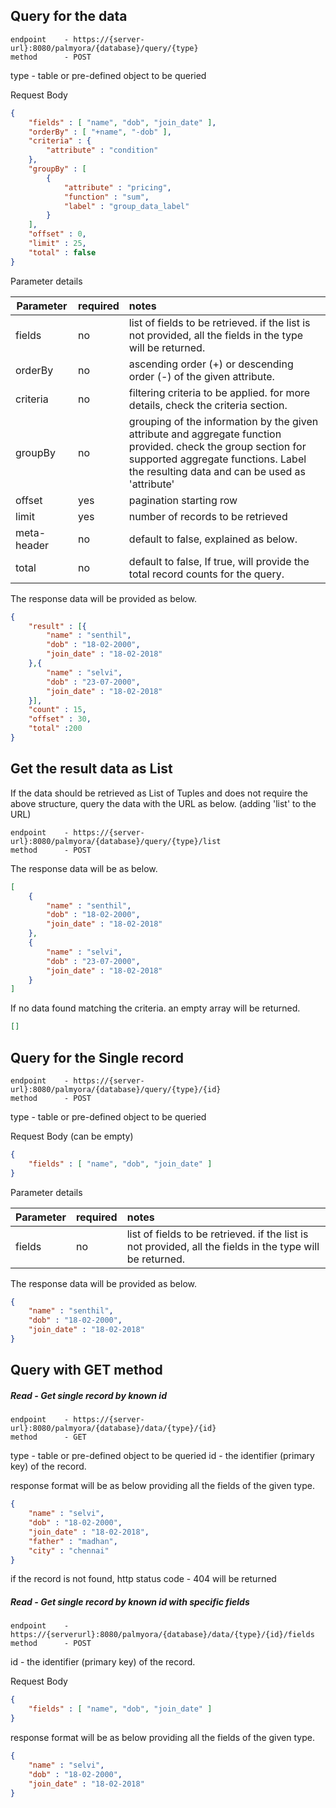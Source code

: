 ## Query for the data

```
endpoint 	- https://{server-url}:8080/palmyora/{database}/query/{type}
method 		- POST
```

type - table or pre-defined object to be queried 



Request Body

```json
{
 	"fields" : [ "name", "dob", "join_date" ],	
	"orderBy" : [ "+name", "-dob" ],	
	"criteria" : {
		"attribute" : "condition"
	},
	"groupBy" : [
		{
			"attribute" : "pricing",
			"function" : "sum",
			"label" : "group_data_label"
		}
	],
	"offset" : 0,
	"limit" : 25,
    "total" : false
}
```



Parameter details

| Parameter   | required | notes                                                        |
| ----------- | -------- | :----------------------------------------------------------- |
| fields      | no       | list of fields to be retrieved. if the list is not provided, all the fields in the type will be returned. |
| orderBy     | no       | ascending order (+) or descending order (-) of the given attribute. |
| criteria    | no       | filtering criteria to be applied. for more details, check the criteria section. |
| groupBy     | no       | grouping of the information by the given attribute and aggregate function provided.  check the group section for supported aggregate functions.  Label the resulting data and can be used as 'attribute' |
| offset      | yes      | pagination starting row                                      |
| limit       | yes      | number of records to be retrieved                            |
| meta-header | no       | default to false,  explained as below.                       |
| total       | no       | default to false,  If true, will provide the total record counts for the query. |



The response data will be provided as below. 

```json
{
	"result" : [{
		"name" : "senthil",
        "dob" : "18-02-2000",
        "join_date" : "18-02-2018"
	},{
		"name" : "selvi",
        "dob" : "23-07-2000",
        "join_date" : "18-02-2018"
	}],
    "count" : 15,
    "offset" : 30,
    "total" :200    
}
```







## Get the result data as List

If the data should be retrieved as List of Tuples and does not require the above structure, query the data with the URL  as below. (adding 'list' to the URL) 
```
endpoint 	- https://{server-url}:8080/palmyora/{database}/query/{type}/list
method 		- POST
```

The response data will be as below. 



```json
[
	{
		"name" : "senthil",
		"dob" : "18-02-2000",
		"join_date" : "18-02-2018"
	},
	{
		"name" : "selvi",
		"dob" : "23-07-2000",
		"join_date" : "18-02-2018"
	}
]
```



If no data found matching the criteria.  an empty array will be returned.



```json
[]
```





## Query for the Single record

```
endpoint 	- https://{server-url}:8080/palmyora/{database}/query/{type}/{id}
method 		- POST
```

type - table or pre-defined object to be queried 



Request Body (can be empty)

```json
{
 	"fields" : [ "name", "dob", "join_date" ]
}
```



Parameter details

| Parameter   | required | notes                                                        |
| ----------- | -------- | :----------------------------------------------------------- |
| fields      | no       | list of fields to be retrieved. if the list is not provided, all the fields in the type will be returned. |



The response data will be provided as below. 

```json
{
	"name" : "senthil",
	"dob" : "18-02-2000",
	"join_date" : "18-02-2018"
}
```



## Query with GET method

##### Read - Get single record by known id

```
endpoint 	- https://{server-url}:8080/palmyora/{database}/data/{type}/{id}
method 		- GET
```

type - table or pre-defined object to be queried
id - the identifier (primary key) of the record.

response format will be as below providing all the fields of the given type.

```json
{
	"name" : "selvi",
	"dob" : "18-02-2000",
	"join_date" : "18-02-2018", 
    "father" : "madhan",
    "city" : "chennai"
}
```

if the record is not found, http status code - 404 will be returned



##### Read - Get single record by known id with specific fields

```
endpoint 	- https://{serverurl}:8080/palmyora/{database}/data/{type}/{id}/fields
method 		- POST
```

id - the identifier (primary key) of the record.

Request Body

```json
{
 	"fields" : [ "name", "dob", "join_date" ]
}
```



response format will be as below providing all the fields of the given type.

```json
{
	"name" : "selvi",
	"dob" : "18-02-2000",
	"join_date" : "18-02-2018"
}
```



